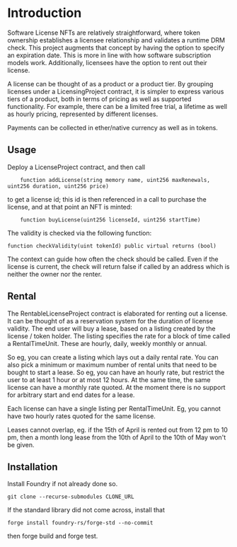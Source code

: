 # Introduction

Software License NFTs are relatively straightforward, where token ownership establishes a licensee relationship and validates a runtime DRM check. This project augments that concept by having the option to specify an expiration date. This is more in line with how software subscription models work. Additionally, licensees have the option to rent out their license.

A license can be thought of as a product or a product tier. By grouping licenses under a LicensingProject contract, it is simpler to express various tiers of a product, both in terms of pricing as well as supported functionality. For example, there can be a limited free trial, a lifetime as well as hourly pricing, represented by different licenses.

Payments can be collected in ether/native currency as well as in tokens.

<!-- Licensing can be thought of as an authenticity or validity check. For example, in the context of software licenses there can be a runtime test if the executable has been paid for. Or for content services, whether a subscription or membership is current or not. This project aims to provide a flexible mechanism for licensing, using the infrastructure of trust to provide more utility.

A license purchase is accounted for as a NFT, which allows for exploiting established ERC 721 standards. For example, when the token ownership is transferred, the license is also re-assigned. And it can also participate in the broader NFT marketplace. A license can also be rented out following IERC4907. These decentralized facilities are not available in the centralized version.

The provider eg. a software vendor can setup a variety of licenses which are grouped in a project. A license can have duration, or be perpetual. It can be free, or paid for in ether or tokens. The licensee relationship, when it expires, can be optionally extended automatically (if there are pre-approved tokens.) The licensee relationship can also be rented out, for the duration of time remaining.
 -->


<!-- In the future:
- we can make an api to access
- demonstrate use on mainnet, eg, to restrict access to a Flashloan script
- make it easier to manage a batch of licenses
- have the NFTs be on OpenSea
- identify projects that could make use of these contracts, maybe valist.io
- analytics with the Graph
- other features to think about
    auto renewing rental; with pre-approved tokens
    renting custom dates / custom period -- this can be from front end side too
    renting till the end of some time period
        this could stack the timeUnits, but that is an awkward thing to do

    Payment and withdrawls
        see if you can put this in your own utility contract
    some more cleanup on ReadMe
    License Ids -- this is a bit orthogonal, can skip
    this.paymentToken() -- awkward, no?



 -->
## Usage

Deploy a LicenseProject contract, and then call 

```solidity
    function addLicense(string memory name, uint256 maxRenewals, uint256 duration, uint256 price) 
```

to get a license id; this id is then referenced in a call to purchase the license, and at that point an NFT is minted:

```solidity
    function buyLicense(uint256 licenseId, uint256 startTime) 
```

The validity is checked via the following function:

```solidity
function checkValidity(uint tokenId) public virtual returns (bool)
```

The context can guide how often the check should be called. Even if the license is current, the check will return false if called by an address which is neither the owner nor the renter.

## Rental

The RentableLicenseProject contract is elaborated for renting out a license. It can be thought of as a reservation system for the duration of license validity. The end user will buy a lease, based on a listing created by the license / token holder. The listing specifies the rate for a block of time called a RentalTimeUnit. These are hourly, daily, weekly monthly or annual.

So eg, you can create a listing which lays out a daily rental rate. You can also pick a minimum or maximum number of rental units that need to be bought to start a lease. So eg, you can have an hourly rate, but restrict the user to at least 1 hour or at most 12 hours. At the same time, the same license can have a monthly rate quoted. At the moment there is no support for arbitrary start and end dates for a lease.

Each license can have a single listing per RentalTimeUnit. Eg, you cannot have two hourly rates quoted for the same license.

Leases cannot overlap, eg. if the 15th of April is rented out from 12 pm to 10 pm, then a month long lease from the 10th of April to the 10th of May won't be given.



## Installation

Install Foundry if not already done so.

```
git clone --recurse-submodules CLONE_URL
```

If the standard library did not come across, install that
```
forge install foundry-rs/forge-std --no-commit
```

then forge build and forge test.


<!-- ## Deployment on Local Chain:

- first start anvil in a separate console
- fill in the .env file with the private keys listed for anvil
```
PK_ANVIL_PROJECT_OWNER=""
PK_ANVIL_1=""
PK_ANVIL_2=""
PK_ANVIL_3=""
```

- run the deployment script
```
forge script script/LicenseProject.s.sol:LicenseProjectScript --rpc-url http://localhost:8545 --broadcast
```

## Front End notes

```
cd frontend
npm install
npm run dev
```
 -->